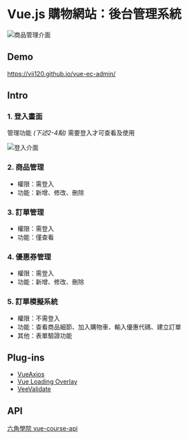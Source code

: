 # Vue.js 購物網站：後台管理系統

![商品管理介面](https://i.imgur.com/dBy8s4X.png)

## Demo
https://vii120.github.io/vue-ec-admin/

## Intro

### 1. 登入畫面

管理功能 *(下述2-4點)* 需要登入才可查看及使用

![登入介面](https://i.imgur.com/v1LzcrE.png)

### 2. 商品管理
* 權限：需登入
* 功能：新增、修改、刪除

### 3. 訂單管理
* 權限：需登入
* 功能：僅查看

### 4. 優惠券管理
* 權限：需登入
* 功能：新增、修改、刪除

### 5. 訂單模擬系統
* 權限：不需登入
* 功能：查看商品細節、加入購物車、輸入優惠代碼、建立訂單
* 其他：表單驗證功能

## Plug-ins
* [VueAxios](https://www.npmjs.com/package/vue-axios)
* [Vue Loading Overlay](https://github.com/ankurk91/vue-loading-overlay)
* [VeeValidate](https://github.com/baianat/vee-validate)

## API
[六角學院 vue-course-api](https://github.com/hexschool/vue-course-api-wiki/wiki)
